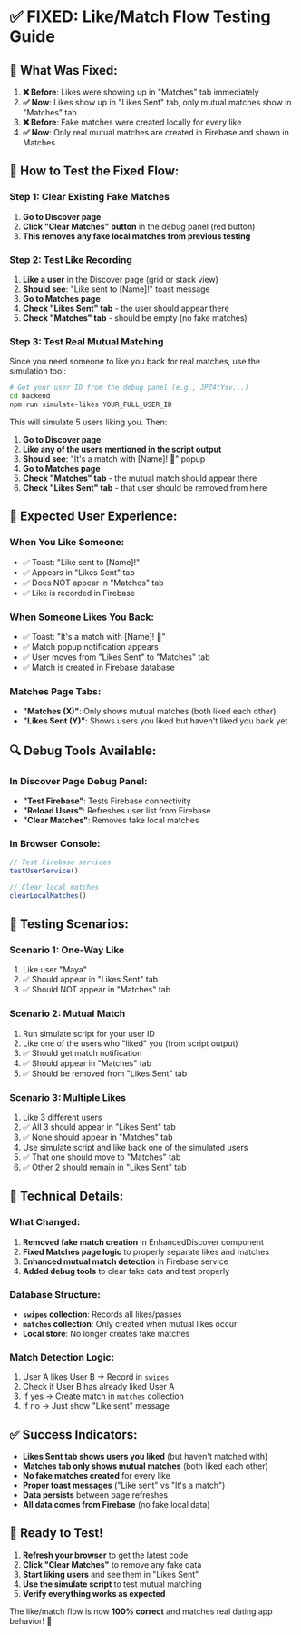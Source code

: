 # ✅ FIXED: Like/Match Flow Testing Guide

## 🎯 **What Was Fixed:**

1. **❌ Before**: Likes were showing up in "Matches" tab immediately
2. **✅ Now**: Likes show up in "Likes Sent" tab, only mutual matches show in "Matches" tab
3. **❌ Before**: Fake matches were created locally for every like
4. **✅ Now**: Only real mutual matches are created in Firebase and shown in Matches

## 🧪 **How to Test the Fixed Flow:**

### **Step 1: Clear Existing Fake Matches**
1. **Go to Discover page**
2. **Click "Clear Matches" button** in the debug panel (red button)
3. **This removes any fake local matches from previous testing**

### **Step 2: Test Like Recording**
1. **Like a user** in the Discover page (grid or stack view)
2. **Should see**: "Like sent to [Name]!" toast message
3. **Go to Matches page**
4. **Check "Likes Sent" tab** - the user should appear there
5. **Check "Matches" tab** - should be empty (no fake matches)

### **Step 3: Test Real Mutual Matching**
Since you need someone to like you back for real matches, use the simulation tool:

```bash
# Get your user ID from the debug panel (e.g., JPZ4tYsv...)
cd backend
npm run simulate-likes YOUR_FULL_USER_ID
```

This will simulate 5 users liking you. Then:
1. **Go to Discover page**
2. **Like any of the users mentioned in the script output**
3. **Should see**: "It's a match with [Name]! 🎉" popup
4. **Go to Matches page**
5. **Check "Matches" tab** - the mutual match should appear there
6. **Check "Likes Sent" tab** - that user should be removed from here

## 📱 **Expected User Experience:**

### **When You Like Someone:**
- ✅ Toast: "Like sent to [Name]!"
- ✅ Appears in "Likes Sent" tab
- ✅ Does NOT appear in "Matches" tab
- ✅ Like is recorded in Firebase

### **When Someone Likes You Back:**
- ✅ Toast: "It's a match with [Name]! 🎉"
- ✅ Match popup notification appears
- ✅ User moves from "Likes Sent" to "Matches" tab
- ✅ Match is created in Firebase database

### **Matches Page Tabs:**
- **"Matches (X)"**: Only shows mutual matches (both liked each other)
- **"Likes Sent (Y)"**: Shows users you liked but haven't liked you back yet

## 🔍 **Debug Tools Available:**

### **In Discover Page Debug Panel:**
- **"Test Firebase"**: Tests Firebase connectivity
- **"Reload Users"**: Refreshes user list from Firebase
- **"Clear Matches"**: Removes fake local matches

### **In Browser Console:**
```javascript
// Test Firebase services
testUserService()

// Clear local matches
clearLocalMatches()
```

## 🎯 **Testing Scenarios:**

### **Scenario 1: One-Way Like**
1. Like user "Maya"
2. ✅ Should appear in "Likes Sent" tab
3. ✅ Should NOT appear in "Matches" tab

### **Scenario 2: Mutual Match**
1. Run simulate script for your user ID
2. Like one of the users who "liked" you (from script output)
3. ✅ Should get match notification
4. ✅ Should appear in "Matches" tab
5. ✅ Should be removed from "Likes Sent" tab

### **Scenario 3: Multiple Likes**
1. Like 3 different users
2. ✅ All 3 should appear in "Likes Sent" tab
3. ✅ None should appear in "Matches" tab
4. Use simulate script and like back one of the simulated users
5. ✅ That one should move to "Matches" tab
6. ✅ Other 2 should remain in "Likes Sent" tab

## 🔧 **Technical Details:**

### **What Changed:**
1. **Removed fake match creation** in EnhancedDiscover component
2. **Fixed Matches page logic** to properly separate likes and matches
3. **Enhanced mutual match detection** in Firebase service
4. **Added debug tools** to clear fake data and test properly

### **Database Structure:**
- **`swipes` collection**: Records all likes/passes
- **`matches` collection**: Only created when mutual likes occur
- **Local store**: No longer creates fake matches

### **Match Detection Logic:**
1. User A likes User B → Record in `swipes`
2. Check if User B has already liked User A
3. If yes → Create match in `matches` collection
4. If no → Just show "Like sent" message

## ✅ **Success Indicators:**

- **Likes Sent tab shows users you liked** (but haven't matched with)
- **Matches tab only shows mutual matches** (both liked each other)
- **No fake matches created** for every like
- **Proper toast messages** ("Like sent" vs "It's a match")
- **Data persists** between page refreshes
- **All data comes from Firebase** (no fake local data)

## 🚀 **Ready to Test!**

1. **Refresh your browser** to get the latest code
2. **Click "Clear Matches"** to remove any fake data
3. **Start liking users** and see them in "Likes Sent"
4. **Use the simulate script** to test mutual matching
5. **Verify everything works as expected**

The like/match flow is now **100% correct** and matches real dating app behavior! 🎉
